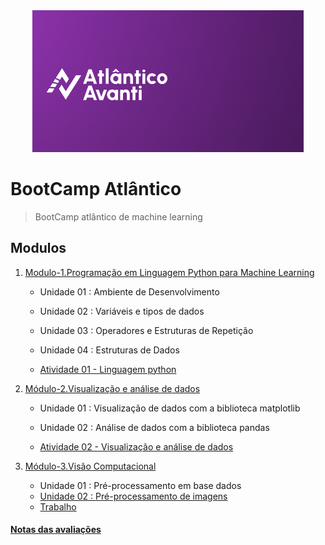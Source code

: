 <div align='center'>
    <img src="Imagens/Atlantico.png">
</div>

# BootCamp Atlântico

> BootCamp atlântico de machine learning 

## Modulos

1. [Modulo-1.Programação em Linguagem Python para Machine Learning](/Modulo-1.Programação%20em%20Linguagem%20Python%20para%20Machine%20Learning/)
   
   * Unidade 01 : Ambiente de Desenvolvimento
   
   * Unidade 02 : Variáveis e tipos de dados
   
   * Unidade 03 : Operadores e Estruturas de Repetição
   
   * Unidade 04 : Estruturas de Dados

   * [Atividade 01 - Linguagem python](/Modulo-1.Programação%20em%20Linguagem%20Python%20para%20Machine%20Learning/Atividade/Atividade.ipynb)
2. [Módulo-2.Visualização e análise de dados](/Modulo-2.Visualização%20e%20análise%20de%20dados/)
   
   * Unidade 01 : Visualização de dados com a biblioteca matplotlib

   * Unidade 02 : Análise de dados com a biblioteca pandas

   * [Atividade 02 - Visualização e análise de dados](/Modulo-2.Visualização%20e%20análise%20de%20dados/Atividade/Atividade.ipynb)

3. [Módulo-3.Visão Computacional](/Modulo-3.Visão%20Computacional/)
   * Unidade 01 : Pré-processamento em base dados
   * [Unidade 02 : Pré-processamento de imagens](/Modulo-3.Visão%20Computacional/Pre-processamento%20de%20imagens/)
   * [Trabalho](https://github.com/Bootcamp-Atlantico-Machine-Learning)




#### [Notas das avaliações](/Imagens/HistoricoNotas/NotaDasAvaliações.png)